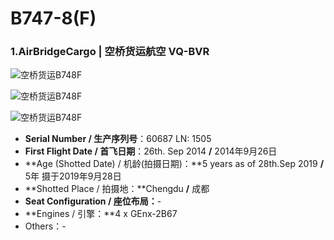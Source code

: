 # B747-8(F)

### 1.AirBridgeCargo | 空桥货运航空     VQ-BVR

![空桥货运B748F](http://cdn.eternityqjl.top/B748F_RU_VQ-BVR_1.jpg)

![空桥货运B748F](http://cdn.eternityqjl.top/B748F_RU_VQ-BVR_4.jpg)

![空桥货运B748F](http://cdn.eternityqjl.top/B748F_RU_VQ-BVR_7.jpg)

- **Serial Number / 生产序列号**：60687  LN: 1505
- **First Flight Date / 首飞日期**：26th. Sep 2014  **/**  2014年9月26日
- **Age (Shotted Date) / 机龄(拍摄日期)：**5 years as of 28th.Sep 2019  **/**  5年  摄于2019年9月28日
- **Shotted Place / 拍摄地：**Chengdu  **/**  成都
- **Seat Configuration / 座位布局：**-
- **Engines / 引擎：**4 x GEnx-2B67
- Others：-

